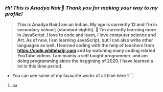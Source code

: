 ### *Hi! This is Anadya Nair🌈 Thank you for making your way to my profile!*
> **This is Anadya Nair,I am an Indian. My age is currently 12 and I'm in secondary school; (standard eighth).
> 🌱 I’m currently learning more in JavaScript.
> I love to code and learn, I love computer science and Art. As of now, I am learning JavaScript, but I can also write other languages as well.
> I learned coding with the help of teachers from **https://code.whitehatjr.com** and by watching many coding related YouTube videos.
> I am mainly a self taught programmer, and am doing programming since the beggining of 2020. I have learned a lot in this time period.**
* You can see some of my favourite works of all time here 👇🏻
1. aa
<!--
**AnadyaNair/AnadyaNair** is a ✨ _special_ ✨ repository because its `README.md` (this file) appears on your GitHub profile.
